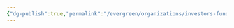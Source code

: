 ```yaml
---
{"dg-publish":true,"permalink":"/evergreen/organizations/investors-funders/private/lowercarbon-capital/"}
---
```



